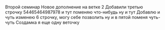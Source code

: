 Второй семинар
Новое дополнение на ветке 2
Добавили третью строчку
54465464987978
и тут поменяю что-нибудь
 ну и тут Добавлю и чуть изменею 6 строчку, могу себе позволить 
ну и в пятой поменя чуть-чуть
Создамка я еще одну веточку
